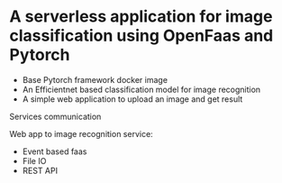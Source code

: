 # A serverless application for image classification using OpenFaas and Pytorch

- Base Pytorch framework docker image
- An Efficientnet based classification model for image recognition
- A simple web application to upload an image and get result


Services communication

Web app to image recognition service:
- Event based faas
- File IO
- REST API
